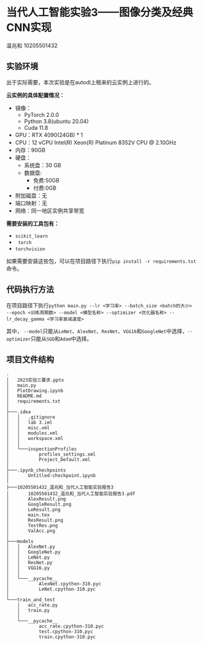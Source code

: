 # 当代人工智能实验3——图像分类及经典CNN实现
温兆和 10205501432

## 实验环境
出于实际需要，本次实验是在autodl上租来的云实例上进行的。

**云实例的具体配置情况：**
- 镜像：
	- PyTorch 2.0.0
	- Python 3.8(ubuntu 20.04)
	- Cuda 11.8
- GPU：RTX 4090(24GB) * 1
- CPU：12 vCPU Intel(R) Xeon(R) Platinum 8352V CPU @ 2.10GHz
- 内存：90GB
- 硬盘：
	- 系统盘：30 GB
	- 数据盘:
		- 免费:50GB
		- 付费:0GB
- 附加磁盘：无
- 端口映射：无
- 网络：同一地区实例共享带宽

**需要安装的工具包有：**
- `scikit_learn`
- ` torch`
- `torchvision`

如果需要安装这些包，可以在项目路径下执行`pip install -r requirements.txt`命令。

## 代码执行方法
在项目路径下执行`python main.py --lr <学习率> --batch_size <batch的大小> --epoch <训练周期数> --model <模型名称> --optimizer <优化器名称> --lr_decay_gamma <学习率衰减速度>`

其中， `--model`只能从`LeNet`、`AlexNet`、`ResNet`、`VGG16`和`GoogleNet`中选择，`--optimizer`只能从`SGD`和`Adam`中选择。

## 项目文件结构
```assemble
.
│   2023实验三要求.pptx
│   main.py
│   PlotDrawing.ipynb
│   README.md
│   requirements.txt
│
├───.idea
│   │   .gitignore
│   │   lab 3.iml
│   │   misc.xml
│   │   modules.xml
│   │   workspace.xml
│   │
│   └───inspectionProfiles
│           profiles_settings.xml
│           Project_Default.xml
│
├───.ipynb_checkpoints
│       Untitled-checkpoint.ipynb
│
├───10205501432_温兆和_当代人工智能实验报告3
│       10205501432_温兆和_当代人工智能实验报告3.pdf
│       AlexResult.png
│       GoogleResult.png
│       LeResult.png
│       main.tex
│       ResResult.png
│       TestRes.png
│       ValAcc.png
│
├───models
│   │   AlexNet.py
│   │   GoogleNet.py
│   │   LeNet.py
│   │   ResNet.py
│   │   VGG16.py
│   │
│   └───__pycache__
│           AlexNet.cpython-310.pyc
│           LeNet.cpython-310.pyc
│
└───train_and_test
    │   acc_rate.py
    │   train.py
    │
    └───__pycache__
            acc_rate.cpython-310.pyc
            test.cpython-310.pyc
            train.cpython-310.pyc
```